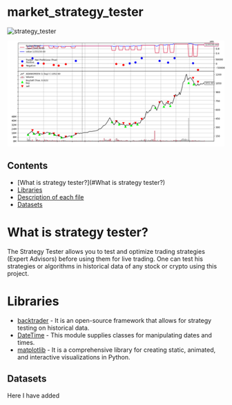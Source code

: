 <!--Head-->
# market_strategy_tester

![strategy_tester](https://img.shields.io/badge/strategy-tester-brightgreen)


 ![market_strategy_tester logo](logo.png)


## Contents

* [What is strategy tester?](#What is strategy tester?)
* [Libraries](#Libraries)
* [Description of each file](#Description-of-each-file)
* [Datasets](#Datasets)

# What is strategy tester?

The Strategy Tester allows you to test and optimize trading strategies (Expert Advisors) before using them for live trading. One can test his strategies or algorithms in historical data of any stock or crypto using this project.


# Libraries

+ [backtrader](https://www.backtrader.com) - It is an open-source framework that allows for strategy testing on historical data.
+ [DateTime](https://pypi.org/project/DateTime) - This module supplies classes for manipulating dates and times.
+ [matplotlib](https://pypi.org/project/matplotlib/) - It is a comprehensive library for creating static, animated, and interactive visualizations in Python.


## Datasets

Here I have added 